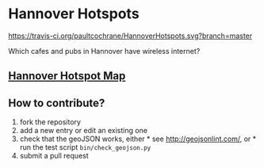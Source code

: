 # Hannover Hotspots

https://travis-ci.org/paultcochrane/HannoverHotspots.svg?branch=master

Which cafes and pubs in Hannover have wireless internet?

## [Hannover Hotspot Map](https://github.com/paultcochrane/HannoverHotspots/blob/master/hannover_hotspots.json)

## How to contribute?

  1. fork the repository
  2. add a new entry or edit an existing one
  3. check that the geoJSON works, either
    * see http://geojsonlint.com/, or
    * run the test script `bin/check_geojson.py`
  4. submit a pull request
